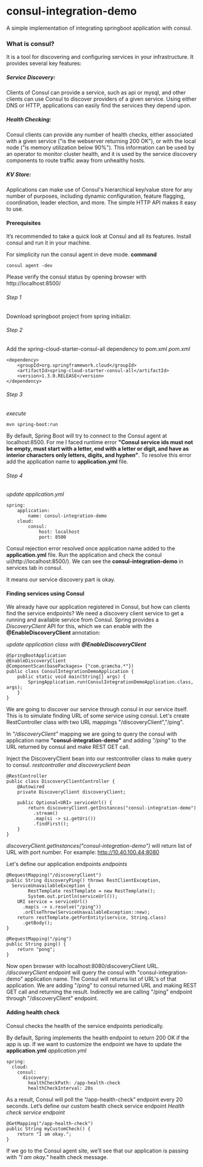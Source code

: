 # consul-integration-demo
A simple implementation of integrating springboot application with consul.

### What is consul?
It is a tool for discovering and configuring services in your infrastructure. It provides several key features:
##### Service Discovery: 
Clients of Consul can provide a service, such as api or mysql, and other clients can use Consul to discover providers of a given service. Using either DNS or HTTP, applications can easily find the services they depend upon.

##### Health Checking: 
Consul clients can provide any number of health checks, either associated with a given service ("is the webserver returning 200 OK"), or with the local node ("is memory utilization below 90%"). This information can be used by an operator to monitor cluster health, and it is used by the service discovery components to route traffic away from unhealthy hosts.

##### KV Store: 
Applications can make use of Consul's hierarchical key/value store for any number of purposes, including dynamic configuration, feature flagging, coordination, leader election, and more. The simple HTTP API makes it easy to use.

#### Prerequisites
It’s recommended to take a quick look at Consul and all its features. Install consul and run it in your machine.

For simplicity run the consul agent in deve mode.
**command**

    consul agent -dev

Please verify the consul status by opening browser with http://localhost:8500/

###### Step 1
Download springboot project from spring initializr. 
###### Step 2
Add the spring-cloud-starter-consul-all dependency to pom.xml
*pom.xml*

    <dependency>
        <groupId>org.springframework.cloud</groupId>
        <artifactId>spring-cloud-starter-consul-all</artifactId>
        <version>1.3.0.RELEASE</version>
    </dependency>
###### Step 3
*execute*

    mvn spring-boot:run
    
By default, Spring Boot will try to connect to the Consul agent at localhost:8500. For me I faced runtime error **"Consul service ids must not be empty, must start with a letter, end with a letter or digit, and have as interior characters only letters, digits, and hyphen"**. To resolve this error add the application name to **application.yml** file.
###### Step 4
*update application.yml*

    spring:
        application:
            name: consul-integration-demo
        cloud:
            consul:
                host: localhost
                port: 8500
    
Consul rejection error resolved once application name added to the **application.yml** file. Run the application and check the consul ui(http://localhost:8500/). We can see the **consul-integration-demo** in services tab in consul.

It means our service discovery part is okay.

#### Finding services using Consul
We already have our application registered in Consul, but how can clients find the service endpoints? We need a discovery client service to get a running and available service from Consul. Spring provides a *DiscoveryClient* API for this, which we can enable with the **@EnableDiscoveryClient** annotation:

*update application class with **@EnableDiscoveryClient***

    @SpringBootApplication
    @EnableDiscoveryClient
    @ComponentScan(basePackages= {"com.gramcha.*"})
    public class ConsulIntegrationDemoApplication {
    	public static void main(String[] args) {
    		SpringApplication.run(ConsulIntegrationDemoApplication.class, args);
    	}
    }

We are going to discover our service through consul in our service itself. This is to simulate finding URL of some service using consul. Let's create RestController class with two URL mappings "/discoveryClient","/ping".

In *"/discoveryClient"* mapping we are going to query the consul with application name **"consul-integration-demo"** and adding *"/ping"* to the URL returned by consul and make REST GET call.

Inject the DiscoveryClient bean into our restcontroller class to make query to consul.
*restcontroller and discoveryclient bean*

    @RestController
    public class DiscoveryClientController {
    	@Autowired
        private DiscoveryClient discoveryClient;
     
        public Optional<URI> serviceUrl() {
            return discoveryClient.getInstances("consul-integration-demo")
              .stream()
              .map(si -> si.getUri())
              .findFirst();
        }
    }

*discoveryClient.getInstances("consul-integration-demo")* will return list of URL with port number. For example: http://10.40.100.44:8080

Let's define our application endpoints
*endpoints*

    @RequestMapping("/discoveryClient")
    public String discoveryPing() throws RestClientException, 
      ServiceUnavailableException {
    		RestTemplate restTemplate = new RestTemplate();
    		System.out.println(serviceUrl());
        URI service = serviceUrl()
          .map(s -> s.resolve("/ping"))
          .orElseThrow(ServiceUnavailableException::new);
        return restTemplate.getForEntity(service, String.class)
          .getBody();
    }
     
    @RequestMapping("/ping")
    public String ping() {
        return "pong";
    }

Now open browser with localhost:8080/discoveryClient URL. */discoveryClient* endpoint will query the consul with "consul-integration-demo" application name. The Consul will returns list of URL's of that application. We are adding "/ping" to consul returned URL and making REST GET call and returning the result. Indirectly we are calling "/ping" endpoint through "/discoveryClient" endpoint.

#### Adding health check
Consul checks the health of the service endpoints periodically.

By default, Spring implements the health endpoint to return 200 OK if the app is up. If we want to customize the endpoint we have to update the **application.yml**
*application.yml*

    spring:
      cloud:
        consul:
          discovery:
            healthCheckPath: /app-health-check
            healthCheckInterval: 20s

As a result, Consul will poll the “/app-health-check” endpoint every 20 seconds.
Let’s define our custom health check service endpoint
*Health check service endpoint*

    @GetMapping("/app-health-check")
    public String myCustomCheck() {
        return "I am okay.";
    }

If we go to the Consul agent site, we’ll see that our application is passing with *"I am okay."* health check message.
